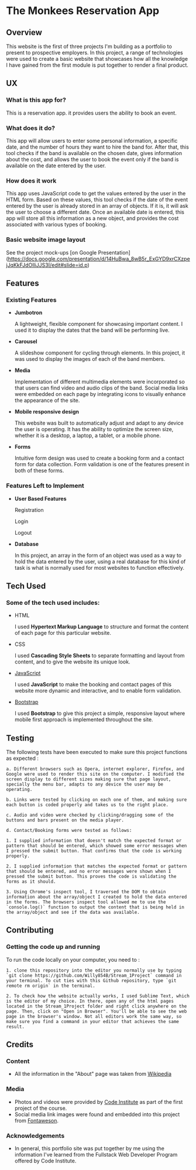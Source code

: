 # The Monkees Reservation App
## Overview
This website is the first of three projects I'm building as a portfolio to present to prospective employers. In this project, a range of technologies were used to create a basic website that showcases how all the knowledge I have gained from the first module is put together to render a final product.
## UX
### What is this app for?
This is a reservation app. it provides users the ability to book an event.
### What does it do?
This app will allow users to enter some personal information, a specific date, and the number of hours they want to hire the band for. After that, this tool checks if the band is available on the chosen date, gives information about the cost, and allows the user to book the event only if the band is available on the date entered by the user.
### How does it work
This app uses JavaScript code to get the values entered by the user in the HTML form. Based on these values, this tool checks if the date of the event entered by the user is already stored in an array of objects. If it is, it will ask the user to choose a different date. Once an available date is entered, this app will store all this information as a new object, and provides the cost associated with various types of booking.
### Basic website image layout
See the project mock-ups [on Google Presentation]
(https://docs.google.com/presentation/d/14HuBwa_8wB5r_ExGYD9xrCXzpejJqKkFJdOlliJJS3I/edit#slide=id.p)
## Features
### Existing Features
- **Jumbotron**

	A lightweight, flexible component for showcasing important content. I used it to display the dates that the band will be performing live.
- **Carousel**

	A slideshow component for cycling through elements. In this project, it was used to display the images of each of the band members.
- **Media**

	Implementation of different multimedia elements were incorporated so that users can find video and audio clips of the band.
	Social media links were embedded on each page by integrating icons to visually enhance the appearance of the site.
- **Mobile responsive design**

	This website was built to automatically adjust and adapt to any device the user is operating. It has the ability to optimize the screen size, whether it is a desktop, a laptop, a tablet, or a mobile phone.
- **Forms**

	Intuitive form design was used to create a booking form and a contact form for data collection. Form validation is one of the features present in both of these forms.

### Features Left to Implement
- **User Based Features**

	Registration

	Login

	Logout

- **Database**

	In this project, an array in the form of an object was used as a way to hold the data entered by the user, using a real database for this kind of task is what is normally used for most websites to function effectively.

## Tech Used
### Some of the tech used includes:
- HTML

	I used **Hypertext Markup Language** to structure and format the content of each page for this particular website.

- CSS

	I used **Cascading Style Sheets** to separate formatting and layout from content, and to give the website its unique look.

- [JavaScript](https://www.javascript.com)

	I used **JavaScript** to make the booking and contact pages of this website more dynamic and interactive, and to enable form validation.

- [Bootstrap](https://getbootstrap.com/) 

   	I used **Bootstrap** to give this project a simple, responsive layout where mobile first approach is implemented throughout the site.

## Testing

The following tests have been executed to make sure this project functions as expected :

	a. Different browsers such as Opera, internet explorer, Firefox, and Google were used to render this site on the computer. I modified the screen display to different sizes making sure that page layout, specially the menu bar, adapts to any device the user may be operating. 

	b. Links were tested by clicking on each one of them, and making sure each button is coded properly and takes us to the right place.

	c. Audio and video were checked by clicking/dragging some of the buttons and bars present on the media player.

	d. Contact/Booking forms were tested as follows:

	1. I supplied information that doesn't match the expected format or pattern that should be entered, which showed some error messages when I pressed the submit button. That confirms that the code is working properly.

	2. I supplied information that matches the expected format or pattern that should be entered, and no error messages were shown when I pressed the submit button. This proves the code is validating the forms as it should.

	3. Using Chrome's inspect tool, I traversed the DOM to obtain information about the array/object I created to hold the data entered in the forms. The browsers inspect tool allowed me to use the `console.log()` function to output the content that is being held in the array/object and see if the data was available. 

## Contributing
### Getting the code up and running
To run the code locally on your computer, you need to :

	1. clone this repository into the editor you normally use by typing `git clone https://github.com/Willy854B/Stream_1Project` command in your terminal. To cut ties with this Github repository, type `git remote rm origin` in the terminal.

	2. To check how the website actually works, I used Sublime Text, which is the editor of my choice. In there, open any of the html pages located in the Stream_1Project folder and right click anywhere on the page. Then, click on "Open in Browser". You'll be able to see the web page in the browser's window. Not all editors work the same way, so make sure you find a command in your editor that achieves the same result. 

## Credits
### Content
- All the information in the "About" page was taken from [Wikipedia](https://en.wikipedia.org/w/index.php?title=Special:Search&search=the+monkees&fulltext=1&profile=default&ns0=1)

### Media
- Photos and videos were provided by [Code Institute](https://codeinstitute.net) as part of the first project of the course.
- Social media link images were found and embedded into this project from [Fontaweson](https://codeinstitute.net).

### Acknowledgements
- In general, this portfolio site was put together by me using the information I've learned from the Fullstack Web Developer Program offered by Code Institute.   